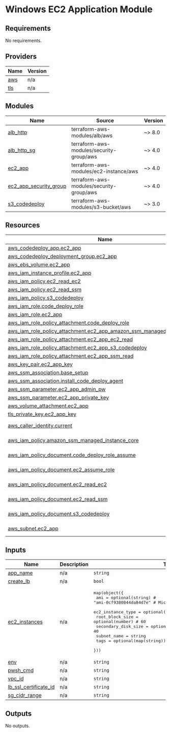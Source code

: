 # Windows EC2 Application Module
<!-- BEGIN_TF_DOCS -->
## Requirements

No requirements.

## Providers

| Name | Version |
|------|---------|
| <a name="provider_aws"></a> [aws](#provider\_aws) | n/a |
| <a name="provider_tls"></a> [tls](#provider\_tls) | n/a |

## Modules

| Name | Source | Version |
|------|--------|---------|
| <a name="module_alb_http"></a> [alb\_http](#module\_alb\_http) | terraform-aws-modules/alb/aws | ~> 8.0 |
| <a name="module_alb_http_sg"></a> [alb\_http\_sg](#module\_alb\_http\_sg) | terraform-aws-modules/security-group/aws | ~> 4.0 |
| <a name="module_ec2_app"></a> [ec2\_app](#module\_ec2\_app) | terraform-aws-modules/ec2-instance/aws | ~> 4.0 |
| <a name="module_ec2_app_security_group"></a> [ec2\_app\_security\_group](#module\_ec2\_app\_security\_group) | terraform-aws-modules/security-group/aws | ~> 4.0 |
| <a name="module_s3_codedeploy"></a> [s3\_codedeploy](#module\_s3\_codedeploy) | terraform-aws-modules/s3-bucket/aws | ~> 3.0 |

## Resources

| Name | Type |
|------|------|
| [aws_codedeploy_app.ec2_app](https://registry.terraform.io/providers/hashicorp/aws/latest/docs/resources/codedeploy_app) | resource |
| [aws_codedeploy_deployment_group.ec2_app](https://registry.terraform.io/providers/hashicorp/aws/latest/docs/resources/codedeploy_deployment_group) | resource |
| [aws_ebs_volume.ec2_app](https://registry.terraform.io/providers/hashicorp/aws/latest/docs/resources/ebs_volume) | resource |
| [aws_iam_instance_profile.ec2_app](https://registry.terraform.io/providers/hashicorp/aws/latest/docs/resources/iam_instance_profile) | resource |
| [aws_iam_policy.ec2_read_ec2](https://registry.terraform.io/providers/hashicorp/aws/latest/docs/resources/iam_policy) | resource |
| [aws_iam_policy.ec2_read_ssm](https://registry.terraform.io/providers/hashicorp/aws/latest/docs/resources/iam_policy) | resource |
| [aws_iam_policy.s3_codedeploy](https://registry.terraform.io/providers/hashicorp/aws/latest/docs/resources/iam_policy) | resource |
| [aws_iam_role.code_deploy_role](https://registry.terraform.io/providers/hashicorp/aws/latest/docs/resources/iam_role) | resource |
| [aws_iam_role.ec2_app](https://registry.terraform.io/providers/hashicorp/aws/latest/docs/resources/iam_role) | resource |
| [aws_iam_role_policy_attachment.code_deploy_role](https://registry.terraform.io/providers/hashicorp/aws/latest/docs/resources/iam_role_policy_attachment) | resource |
| [aws_iam_role_policy_attachment.ec2_app_amazon_ssm_managed_instance_core](https://registry.terraform.io/providers/hashicorp/aws/latest/docs/resources/iam_role_policy_attachment) | resource |
| [aws_iam_role_policy_attachment.ec2_app_ec2_read](https://registry.terraform.io/providers/hashicorp/aws/latest/docs/resources/iam_role_policy_attachment) | resource |
| [aws_iam_role_policy_attachment.ec2_app_s3_codedeploy](https://registry.terraform.io/providers/hashicorp/aws/latest/docs/resources/iam_role_policy_attachment) | resource |
| [aws_iam_role_policy_attachment.ec2_app_ssm_read](https://registry.terraform.io/providers/hashicorp/aws/latest/docs/resources/iam_role_policy_attachment) | resource |
| [aws_key_pair.ec2_app_key](https://registry.terraform.io/providers/hashicorp/aws/latest/docs/resources/key_pair) | resource |
| [aws_ssm_association.base_setup](https://registry.terraform.io/providers/hashicorp/aws/latest/docs/resources/ssm_association) | resource |
| [aws_ssm_association.install_code_deploy_agent](https://registry.terraform.io/providers/hashicorp/aws/latest/docs/resources/ssm_association) | resource |
| [aws_ssm_parameter.ec2_app_admin_pw](https://registry.terraform.io/providers/hashicorp/aws/latest/docs/resources/ssm_parameter) | resource |
| [aws_ssm_parameter.ec2_app_private_key](https://registry.terraform.io/providers/hashicorp/aws/latest/docs/resources/ssm_parameter) | resource |
| [aws_volume_attachment.ec2_app](https://registry.terraform.io/providers/hashicorp/aws/latest/docs/resources/volume_attachment) | resource |
| [tls_private_key.ec2_app_key](https://registry.terraform.io/providers/hashicorp/tls/latest/docs/resources/private_key) | resource |
| [aws_caller_identity.current](https://registry.terraform.io/providers/hashicorp/aws/latest/docs/data-sources/caller_identity) | data source |
| [aws_iam_policy.amazon_ssm_managed_instance_core](https://registry.terraform.io/providers/hashicorp/aws/latest/docs/data-sources/iam_policy) | data source |
| [aws_iam_policy_document.code_deploy_role_assume](https://registry.terraform.io/providers/hashicorp/aws/latest/docs/data-sources/iam_policy_document) | data source |
| [aws_iam_policy_document.ec2_assume_role](https://registry.terraform.io/providers/hashicorp/aws/latest/docs/data-sources/iam_policy_document) | data source |
| [aws_iam_policy_document.ec2_read_ec2](https://registry.terraform.io/providers/hashicorp/aws/latest/docs/data-sources/iam_policy_document) | data source |
| [aws_iam_policy_document.ec2_read_ssm](https://registry.terraform.io/providers/hashicorp/aws/latest/docs/data-sources/iam_policy_document) | data source |
| [aws_iam_policy_document.s3_codedeploy](https://registry.terraform.io/providers/hashicorp/aws/latest/docs/data-sources/iam_policy_document) | data source |
| [aws_subnet.ec2_app](https://registry.terraform.io/providers/hashicorp/aws/latest/docs/data-sources/subnet) | data source |

## Inputs

| Name | Description | Type | Default | Required |
|------|-------------|------|---------|:--------:|
| <a name="input_app_name"></a> [app\_name](#input\_app\_name) | n/a | `string` | n/a | yes |
| <a name="input_create_lb"></a> [create\_lb](#input\_create\_lb) | n/a | `bool` | n/a | yes |
| <a name="input_ec2_instances"></a> [ec2\_instances](#input\_ec2\_instances) | n/a | <pre>map(object({<br>      ami = optional(string) # "ami-0cf9380844da84d7e" # Microsoft Windows Server 2022 Base <br>      ec2_instance_type = optional(string) # "t3.medium"<br>      root_block_size = optional(number) # 60<br>      secondary_disk_size = optional(number) # 40<br>      subnet_name = string<br>      tags = optional(map(string))<br>    }))</pre> | n/a | yes |
| <a name="input_env"></a> [env](#input\_env) | n/a | `string` | n/a | yes |
| <a name="input_pwsh_cmd"></a> [pwsh\_cmd](#input\_pwsh\_cmd) | n/a | `string` | n/a | yes |
| <a name="input_vpc_id"></a> [vpc\_id](#input\_vpc\_id) | n/a | `string` | n/a | yes |
| <a name="input_lb_ssl_certificate_id"></a> [lb\_ssl\_certificate\_id](#input\_lb\_ssl\_certificate\_id) | n/a | `string` | `""` | no |
| <a name="input_sg_cidr_range"></a> [sg\_cidr\_range](#input\_sg\_cidr\_range) | n/a | `string` | `""` | no |

## Outputs

No outputs.
<!-- END_TF_DOCS -->